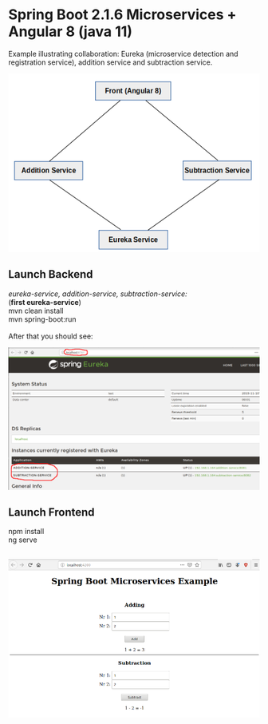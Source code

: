 # Spring Boot 2.1.6 Microservices + Angular 8 (java 11)

Example illustrating collaboration: Eureka (microservice detection and registration service), addition service and subtraction service.

![](frontend-angular8/src/assets/pic-01-microserv.png?raw=true?style=centerme)

## Launch Backend
*eureka-service, addition-service, subtraction-service:*<br/>
(**first eureka-service**)<br/>
mvn clean install<br/>
mvn spring-boot:run
<br/><br/>
After that you should see:

![](frontend-angular8/src/assets/pic-02-eureka.png?raw=true?style=centerme)

## Launch Frontend
npm install<br/>
ng serve
<br/><br/>

![](frontend-angular8/src/assets/pic-03-client.png?raw=true?style=centerme
)



